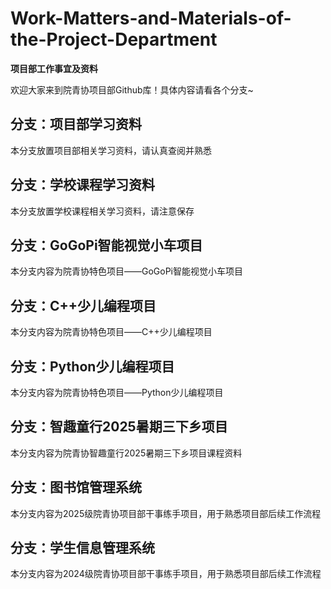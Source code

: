 # Work-Matters-and-Materials-of-the-Project-Department

**项目部工作事宜及资料**

欢迎大家来到院青协项目部Github库！具体内容请看各个分支~



## 分支：项目部学习资料

本分支放置项目部相关学习资料，请认真查阅并熟悉



## 分支：学校课程学习资料

本分支放置学校课程相关学习资料，请注意保存



## 分支：GoGoPi智能视觉小车项目

本分支内容为院青协特色项目——GoGoPi智能视觉小车项目



## 分支：C++少儿编程项目

本分支内容为院青协特色项目——C++少儿编程项目



## 分支：Python少儿编程项目

本分支内容为院青协特色项目——Python少儿编程项目



## 分支：智趣童行2025暑期三下乡项目

本分支内容为院青协智趣童行2025暑期三下乡项目课程资料



## 分支：图书馆管理系统

本分支内容为2025级院青协项目部干事练手项目，用于熟悉项目部后续工作流程



## 分支：学生信息管理系统

本分支内容为2024级院青协项目部干事练手项目，用于熟悉项目部后续工作流程
